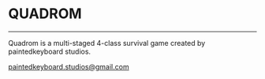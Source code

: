 # QUADROM
----------------
Quadrom is a multi-staged 4-class survival game created by paintedkeyboard studios.

paintedkeyboard.studios@gmail.com
